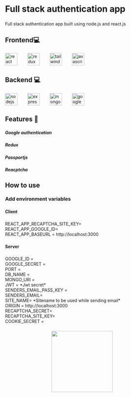 <h1 align="left">Full stack authentication app</h1>

###

<p align="left">Full stack authentication app built using node.js and react.js</p>

###

<h2 align="left">Frontend💻</h2>

###

<div align="left">
  <img src="https://cdn.jsdelivr.net/gh/devicons/devicon/icons/react/react-original.svg" height="40" alt="react logo"  />
  <img width="25" />
  <img src="https://cdn.jsdelivr.net/gh/devicons/devicon/icons/redux/redux-original.svg" height="40" alt="redux logo"  />
  <img width="25" />
  <img src="https://cdn.simpleicons.org/tailwindcss/06B6D4" height="40" alt="tailwindcss logo"  />
  <img width="25" />
  <img src="https://cdn.jsdelivr.net/gh/devicons/devicon/icons/javascript/javascript-original.svg" height="40" alt="javascript logo"  />
</div>

###

<h2 align="left">Backend 💻</h2>

###

<div align="left">
  <img src="https://cdn.jsdelivr.net/gh/devicons/devicon/icons/nodejs/nodejs-original.svg" height="40" alt="nodejs logo"  />
  <img width="25" />
  <img src="https://skillicons.dev/icons?i=express" height="40" alt="express logo"  />
  <img width="25" />
  <img src="https://cdn.jsdelivr.net/gh/devicons/devicon/icons/mongodb/mongodb-original.svg" height="40" alt="mongodb logo"  />
  <img width="25" />
  <img src="https://cdn.jsdelivr.net/gh/devicons/devicon/icons/google/google-original.svg" height="40" alt="google logo"  />
</div>

###

<h2 align="left">Features 🚀</h2>

###

<h5 align="left">Google authentication</h5>

###

<h5 align="left">Redux</h5>

###

<h5 align="left">Passportjs</h5>

###

<h5 align="left">Reacptcha</h5>

###

<h2 align="left">How to use</h2>

###

<h3 align="left">Add environment variables</h3>

###

<h4 align="left">Client</h4>

###

<p align="left">REACT_APP_RECAPTCHA_SITE_KEY=<br>REACT_APP_GOOGLE_ID=<br>REACT_APP_BASEURL = http://localhost:3000</p>

###

<h4 align="left">Server</h4>

###

<p align="left">GOOGLE_ID = <br>GOOGLE_SECRET = <br>PORT = <br>DB_NAME = <br>MONGO_URI =<br>JWT = *Jwt secret*<br>SENDERS_EMAIL_PASS_KEY = <br>SENDERS_EMAIL=<br>SITE_NAME= *Sitename to be used while sending email*<br>ORIGIN = http://localhost:3000<br>RECAPTCHA_SECRET=<br>RECAPTCHA_SITE_KEY=<br>COOKIE_SECRET =</p>

###

<div align="center">
  <img height="200" src="https://art-u1.infcdn.net/articles_uploads/3/3635/Authenticat.png"  />
</div>

###
